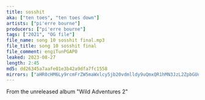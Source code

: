 ```yaml
---
title: sosshit
aka: ["ten toes", "ten toes down"]
artists: ["pi'erre bourne"]
producers: ["pi'erre bourne"]
tags: ["2021", "OG file"]
file_name: song 10 sosshit final.mp3
file_title: song 10 sosshit final
file_comment: engiTunPGAP0
leaked: 2023-08-27
length: 2:45
md5: dd26345a7aafe01e3b42a9dfa7fc1558
mirrors: ["aHR0cHM6Ly9rcmFrZW5maWxlcy5jb20vdmlldy9uQmxQR1hMN3JzL2ZpbGUuaHRtbA==", "aHR0cHM6Ly9kYnJlZS5vcmcvdi9lZjJiNGY="]
---
```

From the unreleased album "Wild Adventures 2"
